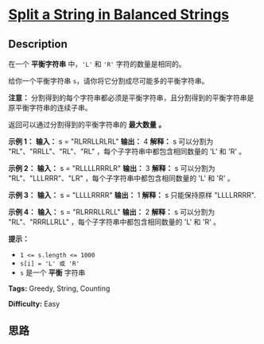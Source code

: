 # [Split a String in Balanced Strings][title]

## Description

在一个 **平衡字符串** 中，`'L'` 和 `'R'` 字符的数量是相同的。

给你一个平衡字符串 `s`，请你将它分割成尽可能多的平衡字符串。

**注意：** 分割得到的每个字符串都必须是平衡字符串，且分割得到的平衡字符串是原平衡字符串的连续子串。

返回可以通过分割得到的平衡字符串的 **最大数量** **。**



**示例 1：**
            **输入：** s = "RLRRLLRLRL"    **输出：** 4    **解释：** s 可以分割为 "RL"、"RRLL"、"RL"、"RL" ，每个子字符串中都包含相同数量的 'L' 和 'R' 。    

**示例 2：**
            **输入：** s = "RLLLLRRRLR"    **输出：** 3    **解释：** s 可以分割为 "RL"、"LLLRRR"、"LR" ，每个子字符串中都包含相同数量的 'L' 和 'R' 。    

**示例 3：**
            **输入：** s = "LLLLRRRR"    **输出：** 1    **解释：** s 只能保持原样 "LLLLRRRR".    

**示例 4：**
            **输入：** s = "RLRRRLLRLL"    **输出：** 2    **解释：** s 可以分割为 "RL"、"RRRLLRLL" ，每个子字符串中都包含相同数量的 'L' 和 'R' 。    



**提示：**

  * `1 <= s.length <= 1000`
  * `s[i] = 'L' 或 'R'`
  * `s` 是一个 **平衡** 字符串


**Tags:** Greedy, String, Counting

**Difficulty:** Easy

## 思路

[title]: https://leetcode-cn.com/problems/split-a-string-in-balanced-strings
